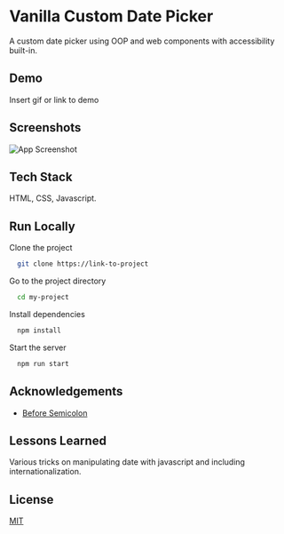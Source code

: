 # Vanilla Custom Date Picker

A custom date picker using OOP and web components with accessibility built-in.

## Demo

Insert gif or link to demo

## Screenshots

![App Screenshot](https://via.placeholder.com/468x300?text=App+Screenshot+Here)

## Tech Stack

HTML, CSS, Javascript.

## Run Locally

Clone the project

```bash
  git clone https://link-to-project
```

Go to the project directory

```bash
  cd my-project
```

Install dependencies

```bash
  npm install
```

Start the server

```bash
  npm run start
```

## Acknowledgements

- [Before Semicolon](https://www.youtube.com/watch?v=g1Zd0Y7OJuI&ab_channel=BeforeSemicolon)

## Lessons Learned

Various tricks on manipulating date with javascript and including internationalization.

## License

[MIT](https://choosealicense.com/licenses/mit/)
